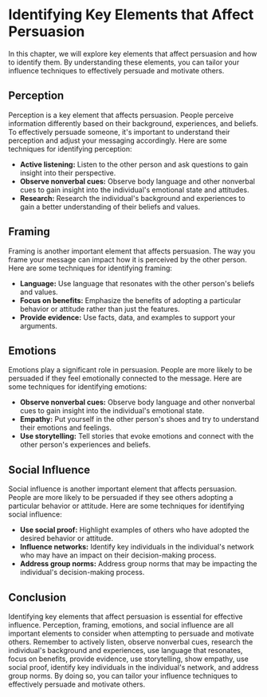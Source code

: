# Identifying Key Elements that Affect Persuasion

In this chapter, we will explore key elements that affect persuasion and how to identify them. By understanding these elements, you can tailor your influence techniques to effectively persuade and motivate others.

Perception
----------

Perception is a key element that affects persuasion. People perceive information differently based on their background, experiences, and beliefs. To effectively persuade someone, it's important to understand their perception and adjust your messaging accordingly. Here are some techniques for identifying perception:

* **Active listening:** Listen to the other person and ask questions to gain insight into their perspective.
* **Observe nonverbal cues:** Observe body language and other nonverbal cues to gain insight into the individual's emotional state and attitudes.
* **Research:** Research the individual's background and experiences to gain a better understanding of their beliefs and values.

Framing
-------

Framing is another important element that affects persuasion. The way you frame your message can impact how it is perceived by the other person. Here are some techniques for identifying framing:

* **Language:** Use language that resonates with the other person's beliefs and values.
* **Focus on benefits:** Emphasize the benefits of adopting a particular behavior or attitude rather than just the features.
* **Provide evidence:** Use facts, data, and examples to support your arguments.

Emotions
--------

Emotions play a significant role in persuasion. People are more likely to be persuaded if they feel emotionally connected to the message. Here are some techniques for identifying emotions:

* **Observe nonverbal cues:** Observe body language and other nonverbal cues to gain insight into the individual's emotional state.
* **Empathy:** Put yourself in the other person's shoes and try to understand their emotions and feelings.
* **Use storytelling:** Tell stories that evoke emotions and connect with the other person's experiences and beliefs.

Social Influence
----------------

Social influence is another important element that affects persuasion. People are more likely to be persuaded if they see others adopting a particular behavior or attitude. Here are some techniques for identifying social influence:

* **Use social proof:** Highlight examples of others who have adopted the desired behavior or attitude.
* **Influence networks:** Identify key individuals in the individual's network who may have an impact on their decision-making process.
* **Address group norms:** Address group norms that may be impacting the individual's decision-making process.

Conclusion
----------

Identifying key elements that affect persuasion is essential for effective influence. Perception, framing, emotions, and social influence are all important elements to consider when attempting to persuade and motivate others. Remember to actively listen, observe nonverbal cues, research the individual's background and experiences, use language that resonates, focus on benefits, provide evidence, use storytelling, show empathy, use social proof, identify key individuals in the individual's network, and address group norms. By doing so, you can tailor your influence techniques to effectively persuade and motivate others.
